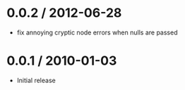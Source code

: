 
0.0.2 / 2012-06-28 
==================

  * fix annoying cryptic node errors when nulls are passed

0.0.1 / 2010-01-03
==================

  * Initial release
